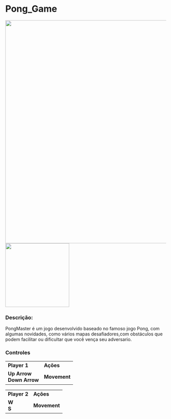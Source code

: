 <h1> Pong_Game </h1>
<img src="https://img.itch.zone/aW1hZ2UvMTM2NzA0MS84ODIxOTY3LnBuZw==/347x500/V0M1PS.png" width="700" heigth="700"></img> 
<a href="https://wallisson-de-jesus.itch.io/pong-master">
 <img src="https://o.remove.bg/downloads/98ea7c93-6d17-4a42-ae40-703808f42e43/Start-removebg-preview.png" width="200" height="200"></img>
</a>
 
<h3>Descrição:</h3>
PongMaster é um jogo desenvolvido baseado no famoso jogo Pong, com algumas novidades, como vários mapas desafiadores,com obstáculos que podem facilitar ou dificultar que você vença seu adversario.

<h3>Controles</h3>
<table><tbody><tr><td><strong>Player 1</strong><strong></strong></td><td><strong>Ações</strong></td></tr><tr><td><strong>Up Arrow<br>Down Arrow</strong></td><td class="text-center"><strong>Movement</strong><br></td></tr></tbody></table>
<table><tbody><tr><td><strong>Player 2</strong></td><td><strong>Ações</strong></td></tr><tr><td><strong>W<br>S</strong></td><td class="text-center"><strong>Movement</strong><strong></strong><br></td></tr></tbody></table>
